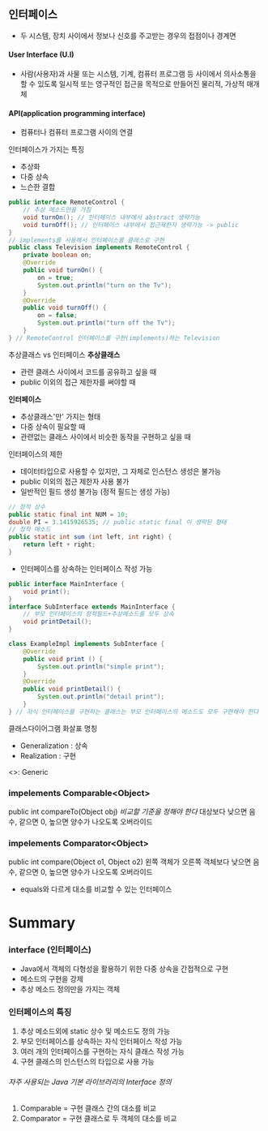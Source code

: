 ## 인터페이스
- 두 시스템, 장치 사이에서 정보나 신호를 주고받는 경우의 접점이나 경계면

#### User Interface (U.I)
- 사람(사용자)과 사물 또는 시스템, 기계, 컴퓨터 프로그램 등 사이에서 의사소통을 할 수 있도록 일시적 또는 영구적인 접근을 목적으로 만들어진 물리적, 가상적 매개체
#### API(application programming interface)
- 컴퓨터나 컴퓨터 프로그램 사이의 연결

인터페이스가 가지는 특징
- 추상화
- 다중 상속
- 느슨한 결합

```java
public interface RemoteControl {
	// 추상 메소드만을 가짐	
	void turnOn(); // 인터페이스 내부에서 abstract 생략가능 
	void turnOff(); // 인터페이스 내부에서 접근제한자 생략가능 -> public
}
// implements를 사용해서 인터페이스를 클래스로 구현
public class Television implements RemoteControl {
	private boolean on;
	@Override
	public void turnOn() {
		on = true;
		System.out.println("turn on the Tv");	
	}	
	@Override	
	public void turnOff() {	
		on = false;	
		System.out.println("turn off the Tv");
	}
} // RemoteControl 인터페이스를 구현(implements)하는 Television
```
추상클래스 vs 인터페이스
**추상클래스**
- 관련 클래스 사이에서 코드를 공유하고 싶을 때
- public 이외의 접근 제한자를 써야할 때

**인터페이스**
- 추상클래스'만' 가지는 형태
- 다중 상속이 필요할 때
- 관련없는 클래스 사이에서 비슷한 동작을 구현하고 싶을 때

인터페이스의 제한
- 데이터타입으로 사용할 수 있지만, 그 자체로 인스턴스 생성은 불가능
- public 이외의 접근 제한자 사용 불가
- 일반적인 필드 생성 불가능 (정적 필드는 생성 가능)
```java
// 정적 상수
public static final int NUM = 10;
double PI = 3.1415926535; // public static final 이 생략된 형태
// 정적 메소드
public static int sum (int left, int right) {
	return left + right;
}
```
- 인터페이스를 상속하는 인터페이스 작성 가능
```java
public interface MainInterface {
	void print();
}
interface SubInterface extends MainInterface {
	// 부모 인터페이스의 정적필드+추상메소드를 모두 상속
	void printDetail();
}

class ExampleImpl implements SubInterface {
	@Override	
	public void print () {
		System.out.println("simple print");	
	}	
	@Override	
	public void printDetail() {
		System.out.println("detail print");	
	}
} // 자식 인터페이스를 구현하는 클래스는 부모 인터페이스의 메소드도 모두 구현해야 한다
```

클래스다이어그램 화살표 명칭
- Generalization : 상속
- Realization : 구현

<>: Generic

### impelements Comparable\<Object>
public int compareTo(Object obj)
*비교할 기준을 정해야 한다*
대상보다 낮으면 음수, 같으면 0, 높으면 양수가 나오도록 오버라이드
### impelements Comparator\<Object>
public int compare(Object o1, Object o2)
왼쪽 객체가 오른쪽 객체보다 낮으면 음수, 같으면 0, 높으면 양수가 나오도록 오버라이드
- equals와 다르게 대소를 비교할 수 있는 인터페이스

# Summary

### interface (인터페이스)
- Java에서 객체의 다형성을 활용하기 위한 다중 상속을 간접적으로 구현
- 메소드의 구현을 강제
- 추상 메소드 정의만을 가지는 객체

### 인터페이스의 특징
1. 추상 메소드외에 static 상수 및 메소드도 정의 가능
2. 부모 인터페이스를 상속하는 자식 인터페이스 작성 가능
3. 여러 개의 인터페이스를 구현하는 자식 클래스 작성 가능
4. 구현 클래스의 인스턴스의 타입으로 사용 가능

###### 자주 사용되는 Java 기본 라이브러리의 Interface 정의
1. Comparable = 구현 클래스 간의 대소를 비교
2. Comparator = 구현 클래스로 두 객체의 대소를 비교

